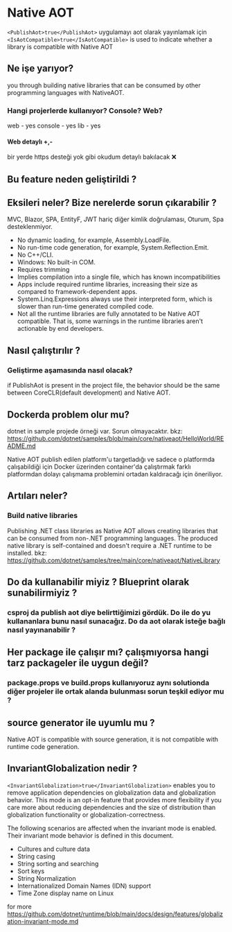 # Native AOT

`<PublishAot>true</PublishAot>` uygulamayı aot olarak yayınlamak için
`<IsAotCompatible>true</IsAotCompatible>` is used to indicate whether a library
is compatible with Native AOT

## Ne işe yarıyor?

you through building native libraries that can be consumed by other programming
languages with NativeAOT.

### Hangi projerlerde kullanıyor? Console? Web?

web - yes
console - yes
lib - yes

#### Web detaylı +,-

bir yerde https desteği yok gibi okudum detaylı bakılacak :x:

## Bu feature neden geliştirildi ?

## Eksileri neler? Bize nerelerde sorun çıkarabilir ?

MVC, Blazor, SPA, EntityF, JWT hariç diğer kimlik doğrulaması, Oturum, Spa desteklenmiyor.

- No dynamic loading, for example, Assembly.LoadFile.
- No run-time code generation, for example, System.Reflection.Emit.
- No C++/CLI.
- Windows: No built-in COM.
- Requires trimming
- Implies compilation into a single file, which has known incompatibilities
- Apps include required runtime libraries, increasing their size as compared to
  framework-dependent apps.
- System.Linq.Expressions always use their interpreted form, which is slower
  than run-time generated compiled code.
- Not all the runtime libraries are fully annotated to be Native AOT compatible.
  That is, some warnings in the runtime libraries aren't actionable by end
  developers.

## Nasıl çalıştırılır ?

### Geliştirme aşamasında nasıl olacak?

if PublishAot is present in the project file, the behavior should be the same
between CoreCLR(default development) and Native AOT.

## Dockerda problem olur mu?

dotnet in sample projede örneği var. Sorun olmayacaktır.
bkz: https://github.com/dotnet/samples/blob/main/core/nativeaot/HelloWorld/README.md

Native AOT publish edilen platform'u targetladığı ve sadece o platformda
çalışabildiği için Docker üzerinden container'da çalıştırmak farklı platformdan
dolayı çalışmama problemini ortadan kaldıracağı için öneriliyor.

## Artıları neler?

### Build native libraries

Publishing .NET class libraries as Native AOT allows creating libraries that can
be consumed from non-.NET programming languages. The produced native library is
self-contained and doesn't require a .NET runtime to be installed.
bkz: https://github.com/dotnet/samples/tree/main/core/nativeaot/NativeLibrary

## Do da kullanabilir miyiz ? Blueprint olarak sunabilirmiyiz ?

### csproj da publish aot diye belirttiğimizi gördük. Do ile do yu kullananlara bunu nasıl sunacağız. Do da aot olarak isteğe bağlı nasıl yayınanabilir ?

## Her package ile çalışır mı? çalışmıyorsa hangi tarz packageler ile uygun değil?

### package.props ve build.props kullanıyoruz aynı solutionda diğer projeler ile ortak alanda bulunması sorun teşkil ediyor mu ?

## source generator ile uyumlu mu ?

Native AOT is compatible with source generation, it is not compatible with
runtime code generation.

## InvariantGlobalization nedir ?

`<InvariantGlobalization>true</InvariantGlobalization>` enables you to remove
application dependencies on globalization data and globalization behavior. This
mode is an opt-in feature that provides more flexibility if you care more about
reducing dependencies and the size of distribution than globalization
functionality or globalization-correctness.

The following scenarios are affected when the invariant mode is enabled. Their
invariant mode behavior is defined in this document.

- Cultures and culture data
- String casing
- String sorting and searching
- Sort keys
- String Normalization
- Internationalized Domain Names (IDN) support
- Time Zone display name on Linux

for more https://github.com/dotnet/runtime/blob/main/docs/design/features/globalization-invariant-mode.md